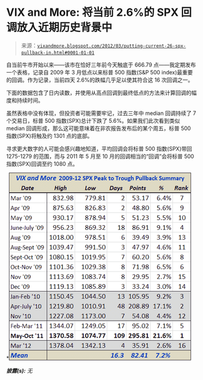 <!--yml

category: 未分类

date: 2024-05-18 16:36:48

-->

# VIX and More: 将当前 2.6%的 SPX 回调放入近期历史背景中

> 来源：[`vixandmore.blogspot.com/2012/03/putting-current-26-spx-pullback-in.html#0001-01-01`](http://vixandmore.blogspot.com/2012/03/putting-current-26-spx-pullback-in.html#0001-01-01)

自当前牛市开始以来——该市在恰好三年前今天触底于 666.79 点——我定期发布一个表格，记录自 2009 年 3 月低点以来标普 500 指数(S&P 500 index)最重要的回调。作为记录，当前四天 2.6%的跌幅几乎足以使其符合这 16 次回调之一。

下面的数据包含了日内读数，并使用从高点回调到最终低点的方法来计算回调的幅度和持续时间。

虽然表格中没有体现，但投资者可能需要牢记，过去三年中 median 回调持续了 7 个交易日，标普 500 指数(SPX)总计下跌了 5.6%。如果我们此次看到类似 median 回调形成，那么这可能意味着在非农报告发布后的某个周五，标普 500 指数(SPX)将触及约 1301 点的底部。

寻求更大数字的人可能会感兴趣地知道，平均回调会将标普 500 指数(SPX)带回 1275-1279 的范围，而与 2011 年 5 月至 10 月的回调相当的“回调”会将标普 500 指数(SPX)回调至约 1080 点。

****![](img/071107bf389ac89afafd3652add93fb7.png)***

***披露(s):*** *无*
